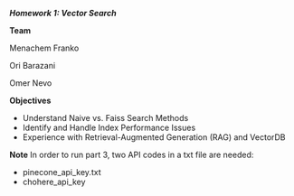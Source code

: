***Homework 1: Vector Search***

**Team**

Menachem Franko

Ori Barazani

Omer Nevo

**Objectives**
- Understand Naive vs. Faiss Search Methods
- Identify and Handle Index Performance Issues
- Experience with Retrieval-Augmented Generation (RAG) and VectorDB

**Note**
In order to run part 3, two API codes in a txt file are needed:
- pinecone_api_key.txt
- chohere_api_key

